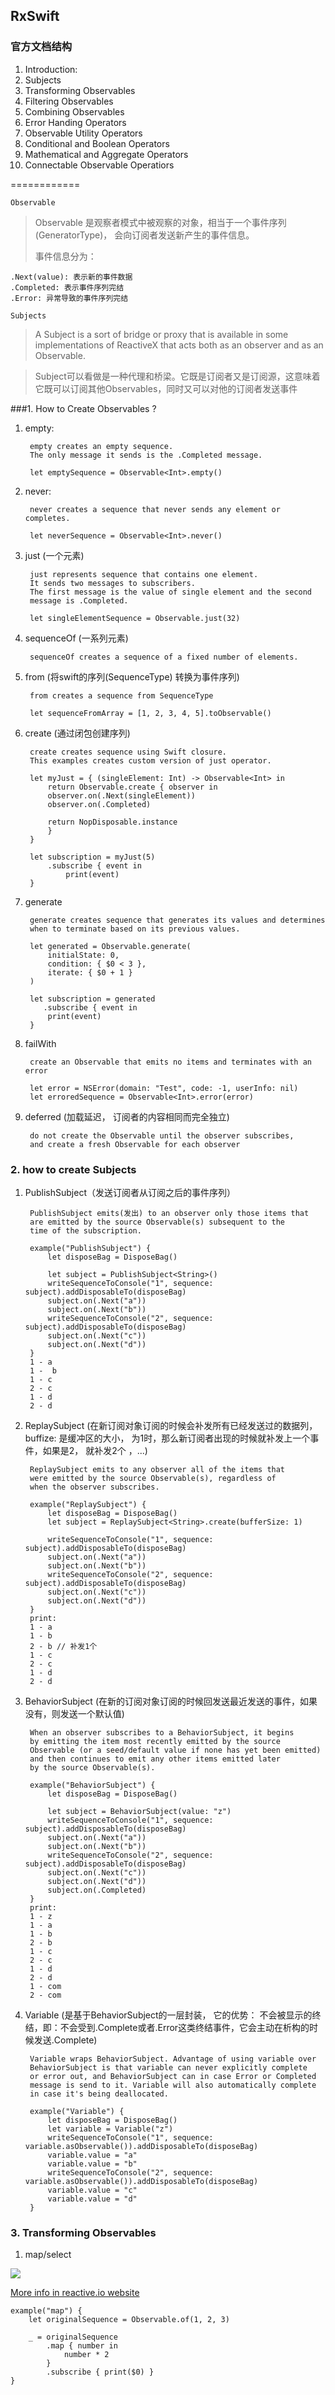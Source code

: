 ## RxSwift



### 官方文档结构 

1. Introduction:
2. Subjects
3. Transforming Observables
4. Filtering Observables
5. Combining Observables
6. Error Handing Operators
7. Observable Utility Operators
8. Conditional and Boolean Operators
9. Mathematical and Aggregate Operators
10. Connectable Observable Operatiors


============

`Observable`

> Observable<Element> 是观察者模式中被观察的对象，相当于一个事件序列(GeneratorType)， 会向订阅者发送新产生的事件信息。
> 
> 事件信息分为： 

	.Next(value): 表示新的事件数据
	.Completed: 表示事件序列完结
	.Error: 异常导致的事件序列完结
	

`Subjects`

> A Subject is a sort of bridge or proxy that is available in some implementations of ReactiveX that acts both as an observer and as an Observable. 

> 
> Subject可以看做是一种代理和桥梁。它既是订阅者又是订阅源，这意味着它既可以订阅其他Observables，同时又可以对他的订阅者发送事件


	
	
###1. How to Create Observables ?

1. empty: 

		empty creates an empty sequence. 
		The only message it sends is the .Completed message.
		
		let emptySequence = Observable<Int>.empty()

		
		
2. never:

		never creates a sequence that never sends any element or completes.
		
		let neverSequence = Observable<Int>.never()

3. just (一个元素)

		just represents sequence that contains one element. 
		It sends two messages to subscribers. 
		The first message is the value of single element and the second 
		message is .Completed.
		
		let singleElementSequence = Observable.just(32)
		
4. sequenceOf (一系列元素)

		sequenceOf creates a sequence of a fixed number of elements.
		
5. from (将swift的序列(SequenceType) 转换为事件序列)

		from creates a sequence from SequenceType
		
		let sequenceFromArray = [1, 2, 3, 4, 5].toObservable()
		
6. create (通过闭包创建序列)

		create creates sequence using Swift closure. 
		This examples creates custom version of just operator.
		
		let myJust = { (singleElement: Int) -> Observable<Int> in
        	return Observable.create { observer in
            observer.on(.Next(singleElement))
            observer.on(.Completed)
            
            return NopDisposable.instance
        	}
    	}
    
    	let subscription = myJust(5)
	        .subscribe { event in
	            print(event)
	    }

		
		
		
7. generate


		generate creates sequence that generates its values and determines 
		when to terminate based on its previous values.
		
		let generated = Observable.generate(
            initialState: 0,
        	condition: { $0 < 3 },
        	iterate: { $0 + 1 }
    	)

    	let subscription = generated
           .subscribe { event in
            print(event)
        }
8. failWith

		create an Observable that emits no items and terminates with an error
		
		let error = NSError(domain: "Test", code: -1, userInfo: nil)
    	let erroredSequence = Observable<Int>.error(error)

9. deferred (加载延迟， 订阅者的内容相同而完全独立)

		do not create the Observable until the observer subscribes, 
		and create a fresh Observable for each observer
		
		

### 2. how to create Subjects

1. PublishSubject（发送订阅者从订阅之后的事件序列）

		PublishSubject emits(发出) to an observer only those items that
		are emitted by the source Observable(s) subsequent to the
		time of the subscription.
		
		example("PublishSubject") {
		    let disposeBag = DisposeBag()
		
		    let subject = PublishSubject<String>()
		    writeSequenceToConsole("1", sequence: subject).addDisposableTo(disposeBag)
		    subject.on(.Next("a"))
		    subject.on(.Next("b"))
		    writeSequenceToConsole("2", sequence: subject).addDisposableTo(disposeBag)
		    subject.on(.Next("c"))
		    subject.on(.Next("d"))
		}
		1 - a
		1 -  b
		1 - c
		2 - c
		1 - d
		2 - d
		
		
		

2. ReplaySubject (在新订阅对象订阅的时候会补发所有已经发送过的数据列， buffize: 是缓冲区的大小， 为1时，那么新订阅者出现的时候就补发上一个事件，如果是2， 就补发2个 ，...)

		ReplaySubject emits to any observer all of the items that
		were emitted by the source Observable(s), regardless of 
		when the observer subscribes.
		
		example("ReplaySubject") {
		    let disposeBag = DisposeBag()
		    let subject = ReplaySubject<String>.create(bufferSize: 1)
		
		    writeSequenceToConsole("1", sequence: subject).addDisposableTo(disposeBag)
		    subject.on(.Next("a"))
		    subject.on(.Next("b"))
		    writeSequenceToConsole("2", sequence: subject).addDisposableTo(disposeBag)
		    subject.on(.Next("c"))
		    subject.on(.Next("d"))
		}
		print:
		1 - a
		1 - b
		2 - b // 补发1个
		1 - c
		2 - c
		1 - d
		2 - d 
		

		

3. BehaviorSubject (在新的订阅对象订阅的时候回发送最近发送的事件，如果没有，则发送一个默认值)

		When an observer subscribes to a BehaviorSubject, it begins 
		by emitting the item most recently emitted by the source 
		Observable (or a seed/default value if none has yet been emitted)
		and then continues to emit any other items emitted later 
		by the source Observable(s).
		
		example("BehaviorSubject") {
		    let disposeBag = DisposeBag()
		
		    let subject = BehaviorSubject(value: "z")
		    writeSequenceToConsole("1", sequence: subject).addDisposableTo(disposeBag)
		    subject.on(.Next("a"))
		    subject.on(.Next("b"))
		    writeSequenceToConsole("2", sequence: subject).addDisposableTo(disposeBag)
		    subject.on(.Next("c"))
		    subject.on(.Next("d"))
		    subject.on(.Completed)
		}
		print:
		1 - z
		1 - a
		1 - b
		2 - b
		1 - c
		2 - c
		1 - d
		2 - d
		1 - com
		2 - com
		 

4. Variable (是基于BehaviorSubject的一层封装， 它的优势： 不会被显示的终结，即：不会受到.Complete或者.Error这类终结事件，它会主动在析构的时候发送.Complete)
		
		Variable wraps BehaviorSubject. Advantage of using variable over
		BehaviorSubject is that variable can never explicitly complete
		or error out, and BehaviorSubject can in case Error or Completed 
		message is send to it. Variable will also automatically complete 
		in case it's being deallocated.
		
		example("Variable") {
		    let disposeBag = DisposeBag()
		    let variable = Variable("z")
		    writeSequenceToConsole("1", sequence: variable.asObservable()).addDisposableTo(disposeBag)
		    variable.value = "a"
		    variable.value = "b"
		    writeSequenceToConsole("2", sequence: variable.asObservable()).addDisposableTo(disposeBag)
		    variable.value = "c"
		    variable.value = "d"
		}
		
		
### 3. Transforming Observables

1. map/select

![](https://raw.githubusercontent.com/kzaher/rxswiftcontent/master/MarbleDiagrams/png/map.png)

[More info in reactive.io website]( http://reactivex.io/documentation/operators/map.html )

		
	example("map") {
	    let originalSequence = Observable.of(1, 2, 3)
	
	    _ = originalSequence
	        .map { number in
	            number * 2
	        }
	        .subscribe { print($0) }
	}

		
		












